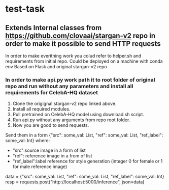 # test-task

## Extends Internal classes from https://github.com/clovaai/stargan-v2 repo in order to make it possible to send HTTP requests
In order to make everithing work you colud refer to helper.sh and requirements from initial repo.
Could be deployed on a machine with conda env
Based on Flask and original stargan-v2 repo

### In order to make api.py work path it to root folder of original repo and run without any parameters and install all requirements for CelebA-HQ dataset

1. Clone the origignal stargan-v2 repo linked above.
1. Install all required modules.
1. Pull pretrained on CelebA-HQ model using download.sh script.
1. Run api.py without any arguments from repo root folder.
1. Now you are good to send requests.

Send them in a form {"src": some_val: List, "ref": some_val: List, "ref_label": some_val: Int} where:
* "src":source image in a form of list
* "ref": reference image in a from of list
* "ref_label":label reference for style generation (integer 0 for female or 1 for male reference image)

data = {"src": some_val: List, "ref": some_val: List, "ref_label": some_val: Int}
resp = requests.post("http://localhost:5000/inference", json=data)
